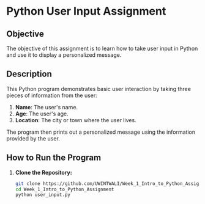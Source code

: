 # Python User Input Assignment

## Objective

The objective of this assignment is to learn how to take user input in Python and use it to display a personalized message.

## Description

This Python program demonstrates basic user interaction by taking three pieces of information from the user:
1. **Name**: The user's name.
2. **Age**: The user's age.
3. **Location**: The city or town where the user lives.

The program then prints out a personalized message using the information provided by the user.

## How to Run the Program

1. **Clone the Repository:**
   ```bash
   git clone https://github.com/UWINTWALI/Week_1_Intro_to_Python_Assignment.git
   cd Week_1_Intro_to_Python_Assignment
   python user_input.py

